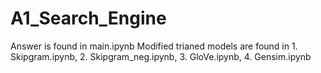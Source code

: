 # A1_Search_Engine

Answer is found in main.ipynb
Modified trianed models are found in 1. Skipgram.ipynb, 2. Skipgram_neg.ipynb, 3. GloVe.ipynb, 4. Gensim.ipynb
